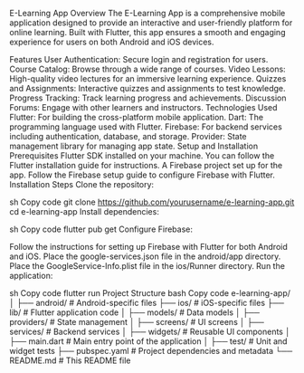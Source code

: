 E-Learning App
Overview
The E-Learning App is a comprehensive mobile application designed to provide an interactive and user-friendly platform for online learning. Built with Flutter, this app ensures a smooth and engaging experience for users on both Android and iOS devices.

Features
User Authentication: Secure login and registration for users.
Course Catalog: Browse through a wide range of courses.
Video Lessons: High-quality video lectures for an immersive learning experience.
Quizzes and Assignments: Interactive quizzes and assignments to test knowledge.
Progress Tracking: Track learning progress and achievements.
Discussion Forums: Engage with other learners and instructors.
Technologies Used
Flutter: For building the cross-platform mobile application.
Dart: The programming language used with Flutter.
Firebase: For backend services including authentication, database, and storage.
Provider: State management library for managing app state.
Setup and Installation
Prerequisites
Flutter SDK installed on your machine. You can follow the Flutter installation guide for instructions.
A Firebase project set up for the app. Follow the Firebase setup guide to configure Firebase with Flutter.
Installation Steps
Clone the repository:

sh
Copy code
git clone https://github.com/yourusername/e-learning-app.git
cd e-learning-app
Install dependencies:

sh
Copy code
flutter pub get
Configure Firebase:

Follow the instructions for setting up Firebase with Flutter for both Android and iOS.
Place the google-services.json file in the android/app directory.
Place the GoogleService-Info.plist file in the ios/Runner directory.
Run the application:

sh
Copy code
flutter run
Project Structure
bash
Copy code
e-learning-app/
│
├── android/                 # Android-specific files
├── ios/                     # iOS-specific files
├── lib/                     # Flutter application code
│   ├── models/              # Data models
│   ├── providers/           # State management
│   ├── screens/             # UI screens
│   ├── services/            # Backend services
│   ├── widgets/             # Reusable UI components
│   ├── main.dart            # Main entry point of the application
│
├── test/                    # Unit and widget tests
├── pubspec.yaml             # Project dependencies and metadata
└── README.md                # This README file
